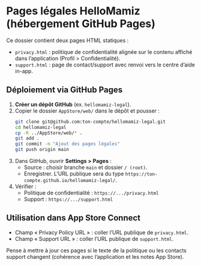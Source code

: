 # Pages légales HelloMamiz (hébergement GitHub Pages)

Ce dossier contient deux pages HTML statiques :
- `privacy.html` : politique de confidentialité alignée sur le contenu affiché dans l’application (Profil &gt; Confidentialité).
- `support.html` : page de contact/support avec renvoi vers le centre d’aide in-app.

## Déploiement via GitHub Pages

1. **Créer un dépôt GitHub** (ex. `hellomamiz-legal`).
2. Copier le dossier `AppStore/web/` dans le dépôt et pousser :
   ```bash
   git clone git@github.com:ton-compte/hellomamiz-legal.git
   cd hellomamiz-legal
   cp -R ../AppStore/web/* .
   git add .
   git commit -m "Ajout des pages légales"
   git push origin main
   ```
3. Dans GitHub, ouvrir **Settings &gt; Pages** :
   - Source : choisir branche `main` et dossier `/ (root)`.
   - Enregistrer. L’URL publique sera du type `https://ton-compte.github.io/hellomamiz-legal/`.
4. Vérifier :
   - Politique de confidentialité : `https://.../privacy.html`
   - Support : `https://.../support.html`

## Utilisation dans App Store Connect

- Champ « Privacy Policy URL » : coller l’URL publique de `privacy.html`.
- Champ « Support URL » : coller l’URL publique de `support.html`.

Pense à mettre à jour ces pages si le texte de la politique ou les contacts support changent (cohérence avec l’application et les notes App Store).
